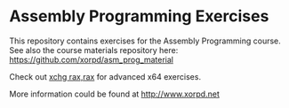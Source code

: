 Assembly Programming Exercises
==============================

This repository contains exercises for the Assembly Programming course.
See also the course materials repository here: 
https://github.com/xorpd/asm_prog_material

Check out [xchg rax,rax](http://xchg.xorpd.net) for advanced x64 exercises.

More information could be found at http://www.xorpd.net
